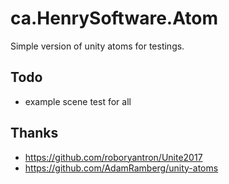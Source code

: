 # ca.HenrySoftware.Atom

Simple version of unity atoms for testings.

## Todo

- example scene test for all

## Thanks

- <https://github.com/roboryantron/Unite2017>
- <https://github.com/AdamRamberg/unity-atoms>
